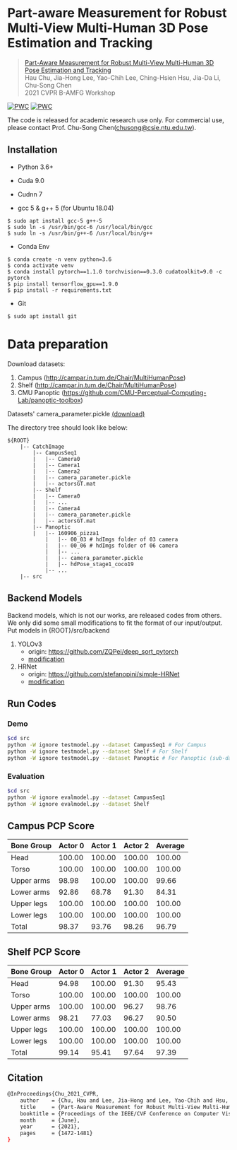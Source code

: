 # Part-aware Measurement for Robust Multi-View Multi-Human 3D Pose Estimation and Tracking

> [Part-Aware Measurement for Robust Multi-View Multi-Human 3D Pose Estimation and Tracking](https://arxiv.org/abs/2106.11589)  
> Hau Chu, Jia-Hong Lee, Yao-Chih Lee, Ching-Hsien Hsu, Jia-Da Li, Chu-Song Chen  
> 2021 CVPR B-AMFG Workshop

[![PWC](https://img.shields.io/endpoint.svg?url=https://paperswithcode.com/badge/part-aware-measurement-for-robust-multi-view-1/3d-multi-person-pose-estimation-on-campus)](https://paperswithcode.com/sota/3d-multi-person-pose-estimation-on-campus?p=part-aware-measurement-for-robust-multi-view-1)
[![PWC](https://img.shields.io/endpoint.svg?url=https://paperswithcode.com/badge/part-aware-measurement-for-robust-multi-view-1/3d-multi-person-pose-estimation-on-shelf)](https://paperswithcode.com/sota/3d-multi-person-pose-estimation-on-shelf?p=part-aware-measurement-for-robust-multi-view-1)

The code is released for academic research use only. For commercial use, please contact Prof. Chu-Song Chen(chusong@csie.ntu.edu.tw).

## Installation

 - Python 3.6+

 - Cuda 9.0

 - Cudnn 7

 - gcc 5 & g++ 5 (for Ubuntu 18.04)
```
$ sudo apt install gcc-5 g++-5
$ sudo ln -s /usr/bin/gcc-6 /usr/local/bin/gcc
$ sudo ln -s /usr/bin/g++-6 /usr/local/bin/g++
```

 - Conda Env
```
$ conda create -n venv python=3.6
$ conda activate venv
$ conda install pytorch==1.1.0 torchvision==0.3.0 cudatoolkit=9.0 -c pytorch
$ pip install tensorflow_gpu==1.9.0
$ pip install -r requirements.txt
```
 
 - Git
```
$ sudo apt install git
```

# Data preparation
Download datasets:
1. Campus (http://campar.in.tum.de/Chair/MultiHumanPose)
2. Shelf (http://campar.in.tum.de/Chair/MultiHumanPose)
3. CMU Panoptic (https://github.com/CMU-Perceptual-Computing-Lab/panoptic-toolbox)

Datasets' camera_parameter.pickle [(download)](https://drive.google.com/drive/folders/1JUB4zmOJBZ78aTFCCeK2dn-HWR7dTFvB?usp=sharing)

The directory tree should look like below:
```
${ROOT}
    |-- CatchImage
        |-- CampusSeq1
        |   |-- Camera0
        |   |-- Camera1
        |   |-- Camera2
        |   |-- camera_parameter.pickle
        |   |-- actorsGT.mat
        |-- Shelf
        |   |-- Camera0
        |   |-- ...
        |   |-- Camera4
        |   |-- camera_parameter.pickle
        |   |-- actorsGT.mat
        |-- Panoptic
        |   |-- 160906_pizza1
            |   |-- 00_03 # hdImgs folder of 03 camera
            |   |-- 00_06 # hdImgs folder of 06 camera
            |   |-- ...
            |   |-- camera_parameter.pickle
            |   |-- hdPose_stage1_coco19
            |-- ...
    |-- src
```

## Backend Models
Backend models, which is not our works, are released codes from others. We only did some small modifications to fit the format of our input/output.
Put models in {ROOT}/src/backend
1. YOLOv3
    - origin: https://github.com/ZQPei/deep_sort_pytorch
    - [modification](https://drive.google.com/drive/folders/16cPluYbBahb1wzN5CKfeBuJw9mzrFUJT?usp=sharing) 
2. HRNet
    - origin: https://github.com/stefanopini/simple-HRNet
    - [modification](https://drive.google.com/drive/folders/19lLnky0JsV6IyfB4x-LTz2Azx4cuEi-L?usp=sharing) 

## Run Codes
### Demo
```bash
$cd src
python -W ignore testmodel.py --dataset CampusSeq1 # For Campus
python -W ignore testmodel.py --dataset Shelf # For Shelf
python -W ignore testmodel.py --dataset Panoptic # For Panoptic (sub-dataset can be modified in config)
```
### Evaluation
```bash
$cd src
python -W ignore evalmodel.py --dataset CampusSeq1 
python -W ignore evalmodel.py --dataset Shelf
```
## Campus PCP Score
| Bone Group | Actor 0 | Actor 1 | Actor 2 | Average |
|    ----    |   ---   |   ---   |   ---   |   ---   |
|    Head    |  100.00 |  100.00 |  100.00 |  100.00 |
|   Torso    |  100.00 |  100.00 |  100.00 |  100.00 |
| Upper arms |  98.98  |  100.00 |  100.00 |  99.66  |
| Lower arms |  92.86  |  68.78  |  91.30  |  84.31  |
| Upper legs |  100.00 |  100.00 |  100.00 |  100.00 |
| Lower legs |  100.00 |  100.00 |  100.00 |  100.00 |
|   Total    |  98.37  |  93.76  |  98.26  |  96.79  |

## Shelf PCP Score
| Bone Group | Actor 0 | Actor 1 | Actor 2 | Average |
|    ----    |   ---   |   ---   |   ---   |   ---   |
|    Head    |  94.98  |  100.00 |  91.30  |  95.43  |
|   Torso    |  100.00 |  100.00 |  100.00 |  100.00 |
| Upper arms |  100.00 |  100.00 |  96.27  |  98.76  |
| Lower arms |  98.21  |  77.03  |  96.27  |  90.50  |
| Upper legs |  100.00 |  100.00 |  100.00 |  100.00 |
| Lower legs |  100.00 |  100.00 |  100.00 |  100.00 |
|   Total    |  99.14  |  95.41  |  97.64  |  97.39  |

## Citation
```bash
@InProceedings{Chu_2021_CVPR,
    author    = {Chu, Hau and Lee, Jia-Hong and Lee, Yao-Chih and Hsu, Ching-Hsien and Li, Jia-Da and Chen, Chu-Song},
    title     = {Part-Aware Measurement for Robust Multi-View Multi-Human 3D Pose Estimation and Tracking},
    booktitle = {Proceedings of the IEEE/CVF Conference on Computer Vision and Pattern Recognition (CVPR) Workshops},
    month     = {June},
    year      = {2021},
    pages     = {1472-1481}
}
```
